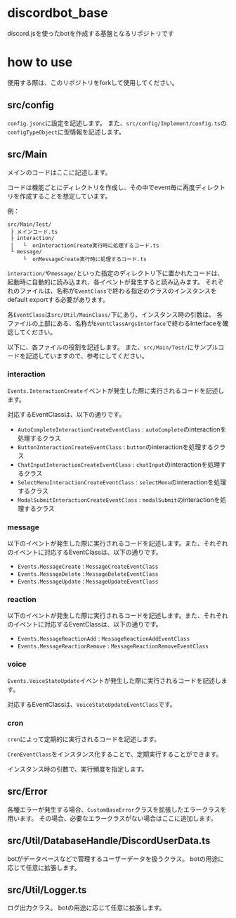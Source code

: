 # discordbot_base
discord.jsを使ったbotを作成する基盤となるリポジトリです

# how to use

使用する際は、このリポジトリをforkして使用してください。

## src/config

`config.jsonc`に設定を記述します。
また、`src/config/Implement/config.ts`の`configTypeObject`に型情報を記述します。

## src/Main

メインのコードはここに記述します。

コードは機能ごとにディレクトリを作成し、その中でevent毎に再度ディレクトリを作成することを想定しています。

例：

```
src/Main/Test/
 ├ メインコード.ts
 ├ interaction/
 │   └  onInteractionCreate実行時に処理するコード.ts
 └ message/
     └  onMessageCreate実行時に処理するコード.ts
```

`interaction/`や`message/`といった指定のディレクトリ下に置かれたコードは、起動時に自動的に読み込まれ、各イベントが発生すると読み込みます。
それぞれのファイルは、名称が`EventClass`で終わる指定のクラスのインスタンスをdefault exportする必要があります。

各`EventClass`は`src/Util/MainClass/`下にあり、インスタンス時の引数は、
各ファイルの上部にある、名称が`EventClassArgsInterface`で終わるInterfaceを確認してください。

以下に、各ファイルの役割を記述します。
また、`src/Main/Test/`にサンプルコードを記述していますので、参考にしてください。

### interaction

`Events.InteractionCreate`イベントが発生した際に実行されるコードを記述します。

対応するEventClassは、以下の通りです。

- `AutoCompleteInteractionCreateEventClass` : `autoComplete`のinteractionを処理するクラス
- `ButtonInteractionCreateEventClass` : `button`のinteractionを処理するクラス
- `ChatInputInteractionCreateEventClass` : `chatInput`のinteractionを処理するクラス
- `SelectMenuInteractionCreateEventClass` : `selectMenu`のinteractionを処理するクラス
- `ModalSubmitInteractionCreateEventClass` : `modalSubmit`のinteractionを処理するクラス

### message

以下のイベントが発生した際に実行されるコードを記述します。また、それぞれのイベントに対応するEventClassは、以下の通りです。

- `Events.MessageCreate` : `MessageCreateEventClass`
- `Events.MessageDelete` : `MessageDeleteEventClass`
- `Events.MessageUpdate` : `MessageUpdateEventClass`

### reaction

以下のイベントが発生した際に実行されるコードを記述します。また、それぞれのイベントに対応するEventClassは、以下の通りです。

- `Events.MessageReactionAdd` : `MessageReactionAddEventClass`
- `Events.MessageReactionRemove` : `MessageReactionRemoveEventClass`

### voice

`Events.VoiceStateUpdate`イベントが発生した際に実行されるコードを記述します。

対応するEventClassは、`VoiceStateUpdateEventClass`です。

### cron

`cron`によって定期的に実行されるコードを記述します。

`CronEventClass`をインスタンス化することで、定期実行することができます。

インスタンス時の引数で、実行頻度を指定します。

## src/Error

各種エラーが発生する場合、`CustomBaseError`クラスを拡張したエラークラスを用います。
その場合、必要なエラークラスがない場合はここに追加します。

## src/Util/DatabaseHandle/DiscordUserData.ts

botがデータベースなどで管理するユーザーデータを扱うクラス。
botの用途に応じて任意に拡張します。

## src/Util/Logger.ts

ログ出力クラス。
botの用途に応じて任意に拡張します。
